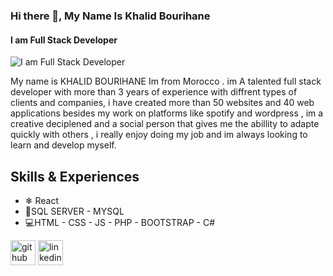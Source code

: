 
### Hi there 👋, My Name Is Khalid Bourihane
#### I am Full Stack Developer 
![I am Full Stack Developer ](https://i.ibb.co/WGQ3x99/Github-banner-without-my-image.png)

My name is KHALID BOURIHANE Im from Morocco . im A talented full stack developer with more than 3 years of experience with diffrent types of clients and companies, i have created more than 50 websites and 40 web applications besides my work on platforms like spotify and wordpress , im a creative deciplened and a social person that gives me the abillity to adapte quickly with others , i really enjoy doing my job and im always looking to learn and develop myself.

## Skills & Experiences 
* ❄ React
* 💾SQL SERVER - MYSQL
* 💻HTML - CSS - JS - PHP - BOOTSTRAP - C#


[<img src='https://cdn.jsdelivr.net/npm/simple-icons@3.0.1/icons/github.svg' alt='github' height='40'>](https://github.com/khalidbourihane)  [<img src='https://cdn.jsdelivr.net/npm/simple-icons@3.0.1/icons/linkedin.svg' alt='linkedin' height='40'>](https://www.linkedin.com/in/khalidbourihane/)  

<!--[![Anurag's GitHub stats](https://github-readme-stats.vercel.app/api?username=KhalidBourihane)](https://github.com/anuraghazra/github-readme-stats)-->
